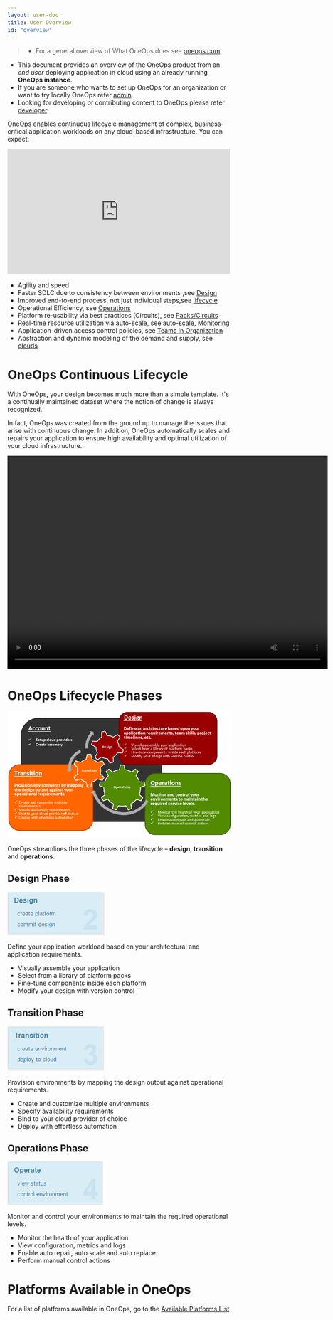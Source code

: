 ```yaml
---
layout: user-doc
title: User Overview
id: "overview"
---
```


> * For a general overview of What OneOps does see [oneops.com](http://www.oneops.com)
* This document provides an overview of the OneOps product from an *end user*
deploying application in cloud  using an already running **OneOps instance**.
* If you are someone who wants to set up OneOps for an organization or want to
try locally OneOps refer [admin][].
* Looking for developing or contributing content to OneOps please refer [developer][].



OneOps enables continuous lifecycle management of complex, business-critical application workloads on any cloud-based infrastructure. You can expect:

<iframe src="https://player.vimeo.com/video/44430261" width="500" height="281" frameborder="0" webkitallowfullscreen mozallowfullscreen allowfullscreen></iframe><br/>


* Agility and speed
* Faster SDLC due to consistency between environments ,see [Design][]
* Improved end-to-end process, not just individual steps,see [lifecycle][]
* Operational Efficiency, see [Operations][]
* Platform re-usability via best practices (Circuits), see [Packs/Circuits][]
* Real-time resource utilization via auto-scale, see [auto-scale][], [Monitoring][]
* Application-driven access control policies, see [Teams in Organization][]
* Abstraction and dynamic modeling of the demand and supply, see [clouds][]


# OneOps Continuous Lifecycle

With OneOps, your design becomes much more than a simple template. It's a
continually maintained dataset where the notion of change is always recognized.

In fact, OneOps was created from the ground up to manage the issues that arise with
continuous change. In addition, OneOps automatically scales and repairs your
application to ensure high availability and optimal utilization of your cloud infrastructure.

<video width="720" height="480" preload="metadata" controls="" class="grovo-video">
    <source src="http://videos.grovo.com/0515_walmart-what-is-oneops_4668.webm?vpv=1" type="video/webm">
    Your browser does not implement HTML5 video.
</video>

# OneOps Lifecycle Phases

![OneOps Product Overview](/assets/docs/local/images/oneops-product-overview.png)

OneOps streamlines the three phases of the lifecycle – **design, transition** and **operations.**

## Design Phase

![Basic Introduction Continuous Lifecycle Design](/assets/docs/local/images/basic-introduction-continuous-lifecycle-design.png)

Define your application workload based on your architectural and application requirements.

* Visually assemble your application
* Select from a library of platform packs
* Fine-tune components inside each platform
* Modify your design with version control

## Transition Phase

![Basic Introduction Transition Lifecycle Transition](/assets/docs/local/images/basic-introduction-continuous-lifecycle-transition.png)

Provision environments by mapping the design output against operational requirements.

* Create and customize multiple environments
* Specify availability requirements
* Bind to your cloud provider of choice
* Deploy with effortless automation

## Operations Phase

![Basic Introduction Continuous Lifecycle Operations](/assets/docs/local/images/basic-introduction-continuous-lifecycle-operations.png)

Monitor and control your environments to maintain the required operational levels.

* Monitor the health of your application
* View configuration, metrics and logs
* Enable auto repair, auto scale and auto replace
* Perform manual control actions

# Platforms Available in OneOps

For a list of platforms available in OneOps, go to the [Available Platforms List][]

[admin]:/admin/overview/
[developer]:/developer/overview/
[user]:/user/overview/
[Design]:/user/key-concepts/#design-in-oneops
[Transition]:/user/key-concepts/#transition-in-oneops
[Operations]:/user/key-concepts/#operations-in-oneops
[Add a Platform]:/user/howto/add-a-platform-to-a-design.html
[platforms]:/user/key-concepts/#platform
[Platform Dependency]:/user/references/#platform-links-reference
[Environment]:/user/key-concepts/#environment
[Components]:/user/key-concepts/#component
[catalogs]:/user/howto/catalogs.html
[Packs/Circuits]:/user/references/#platform-packs
[Availability Modes]:/user/references/#availability-modes
[Environment Profiles]:/user/references/#environment-profiles
[Detailed Environment]:/user/references/#environment
[Detailed Transition]:/user/references/#transition
[Monitoring]:/user/references/#monitoring-reference
[Assembly]:/user/key-concepts/#assembly
[deployment-architecture-overview]:/user/key-concepts/#deployment-architecture-overview
[Account]:/user/howto/set-up-your-user-account.html
[clouds]:/user/references/#cloud-providers
[platforms]:/user/references/#platform-packs
[create assembly]:/user/howto/create-assemblies-to-design-applications.html
[create design]:/user/howto/add-new-cloud.html
[create platform]:/user/howto/add-a-platform-to-a-design.html
[commit design]:/user/howto/add-a-platform-to-a-design.html
[create environment]:/user/howto/create-an-environment.html
[deploy to cloud]:/user/howto/deploy-to-cloud.html
[view status]:/user/howto/create-an-environment.html
[view status]:/user/howto/control-environment.html
[initial set up]:/user/getting-started/
[Teams in Organization]:/user/howto/create-a-team-in-an-organization.html
[Add a User to a Team]:/user/howto/add-user-to-team.html
[lifecycle]:/user/key-concepts/#oneops-lifecycle-phases
[clouds]:/user/references/#cloud-providers
[auto-scale]:/user/references/#auto-scale
[Available Platforms List]:/user/references/#available-platforms-list
